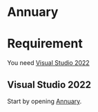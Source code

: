 # Annuary

# Requirement

You need [Visual Studio 2022](https://visualstudio.microsoft.com/downloads/)

## Visual Studio 2022

Start by opening [Annuary](./Annuary.sln).